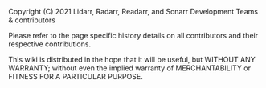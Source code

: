 Copyright (C) 2021 Lidarr, Radarr, Readarr, and Sonarr Development Teams
& contributors

Please refer to the page specific history details on all contributors
and their respective contributions.

This wiki is distributed in the hope that it will be useful, but WITHOUT
ANY WARRANTY; without even the implied warranty of MERCHANTABILITY or
FITNESS FOR A PARTICULAR PURPOSE.
